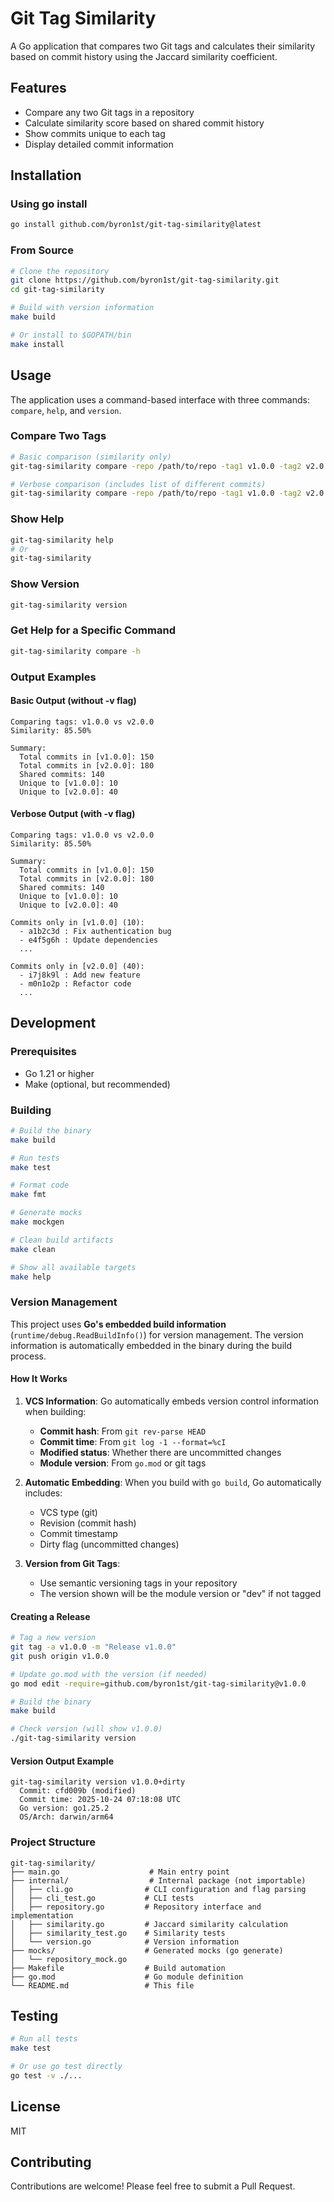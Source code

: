 # Git Tag Similarity

A Go application that compares two Git tags and calculates their similarity based on commit history using the Jaccard similarity coefficient.

## Features

- Compare any two Git tags in a repository
- Calculate similarity score based on shared commit history
- Show commits unique to each tag
- Display detailed commit information

## Installation

### Using go install

```bash
go install github.com/byron1st/git-tag-similarity@latest
```

### From Source

```bash
# Clone the repository
git clone https://github.com/byron1st/git-tag-similarity.git
cd git-tag-similarity

# Build with version information
make build

# Or install to $GOPATH/bin
make install
```

## Usage

The application uses a command-based interface with three commands: `compare`, `help`, and `version`.

### Compare Two Tags

```bash
# Basic comparison (similarity only)
git-tag-similarity compare -repo /path/to/repo -tag1 v1.0.0 -tag2 v2.0.0

# Verbose comparison (includes list of different commits)
git-tag-similarity compare -repo /path/to/repo -tag1 v1.0.0 -tag2 v2.0.0 -v
```

### Show Help

```bash
git-tag-similarity help
# Or
git-tag-similarity
```

### Show Version

```bash
git-tag-similarity version
```

### Get Help for a Specific Command

```bash
git-tag-similarity compare -h
```

### Output Examples

#### Basic Output (without -v flag)
```
Comparing tags: v1.0.0 vs v2.0.0
Similarity: 85.50%

Summary:
  Total commits in [v1.0.0]: 150
  Total commits in [v2.0.0]: 180
  Shared commits: 140
  Unique to [v1.0.0]: 10
  Unique to [v2.0.0]: 40
```

#### Verbose Output (with -v flag)
```
Comparing tags: v1.0.0 vs v2.0.0
Similarity: 85.50%

Summary:
  Total commits in [v1.0.0]: 150
  Total commits in [v2.0.0]: 180
  Shared commits: 140
  Unique to [v1.0.0]: 10
  Unique to [v2.0.0]: 40

Commits only in [v1.0.0] (10):
  - a1b2c3d : Fix authentication bug
  - e4f5g6h : Update dependencies
  ...

Commits only in [v2.0.0] (40):
  - i7j8k9l : Add new feature
  - m0n1o2p : Refactor code
  ...
```

## Development

### Prerequisites

- Go 1.21 or higher
- Make (optional, but recommended)

### Building

```bash
# Build the binary
make build

# Run tests
make test

# Format code
make fmt

# Generate mocks
make mockgen

# Clean build artifacts
make clean

# Show all available targets
make help
```

### Version Management

This project uses **Go's embedded build information** (`runtime/debug.ReadBuildInfo()`) for version management. The version information is automatically embedded in the binary during the build process.

#### How It Works

1. **VCS Information**: Go automatically embeds version control information when building:
   - **Commit hash**: From `git rev-parse HEAD`
   - **Commit time**: From `git log -1 --format=%cI`
   - **Modified status**: Whether there are uncommitted changes
   - **Module version**: From `go.mod` or git tags

2. **Automatic Embedding**: When you build with `go build`, Go automatically includes:
   - VCS type (git)
   - Revision (commit hash)
   - Commit timestamp
   - Dirty flag (uncommitted changes)

3. **Version from Git Tags**:
   - Use semantic versioning tags in your repository
   - The version shown will be the module version or "dev" if not tagged

#### Creating a Release

```bash
# Tag a new version
git tag -a v1.0.0 -m "Release v1.0.0"
git push origin v1.0.0

# Update go.mod with the version (if needed)
go mod edit -require=github.com/byron1st/git-tag-similarity@v1.0.0

# Build the binary
make build

# Check version (will show v1.0.0)
./git-tag-similarity version
```

#### Version Output Example

```
git-tag-similarity version v1.0.0+dirty
  Commit: cfd009b (modified)
  Commit time: 2025-10-24 07:18:08 UTC
  Go version: go1.25.2
  OS/Arch: darwin/arm64
```

### Project Structure

```
git-tag-similarity/
├── main.go                    # Main entry point
├── internal/                  # Internal package (not importable)
│   ├── cli.go                # CLI configuration and flag parsing
│   ├── cli_test.go           # CLI tests
│   ├── repository.go         # Repository interface and implementation
│   ├── similarity.go         # Jaccard similarity calculation
│   ├── similarity_test.go    # Similarity tests
│   └── version.go            # Version information
├── mocks/                    # Generated mocks (go generate)
│   └── repository_mock.go
├── Makefile                  # Build automation
├── go.mod                    # Go module definition
└── README.md                 # This file
```

## Testing

```bash
# Run all tests
make test

# Or use go test directly
go test -v ./...
```

## License

MIT

## Contributing

Contributions are welcome! Please feel free to submit a Pull Request.

